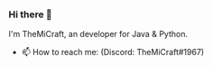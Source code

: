 ### Hi there 👋
I'm TheMiCraft, an developer for Java & Python.

- 📫 How to reach me: (Discord: TheMiCraft#1967)

